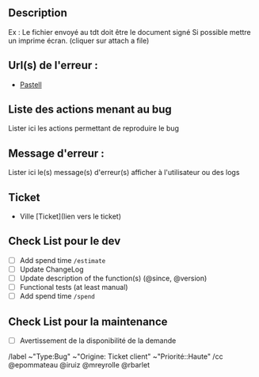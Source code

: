## Description

Ex : Le fichier envoyé au tdt doit être le document signé
Si possible mettre un imprime écran. (cliquer sur attach a file)

## Url(s) de l'erreur :

- [Pastell](https://pastell.recette.libriciel.net/:path)

## Liste des actions menant au bug

Lister ici les actions permettant de reproduire le bug

## Message d'erreur :

Lister ici le(s) message(s) d'erreur(s) afficher à l'utilisateur ou des logs  

## Ticket

- Ville [Ticket](lien vers le ticket)

## Check List pour le dev
- [ ] Add spend time `/estimate`
- [ ] Update ChangeLog
- [ ] Update description of the function(s) (@since, @version)
- [ ] Functional tests (at least manual)
- [ ] Add spend time `/spend`

## Check List pour la maintenance
- [ ] Avertissement de la disponibilité de la demande


/label ~"Type:Bug"  ~"Origine: Ticket client" ~"Priorité::Haute" 
/cc @epommateau @iruiz @mreyrolle @rbarlet   
